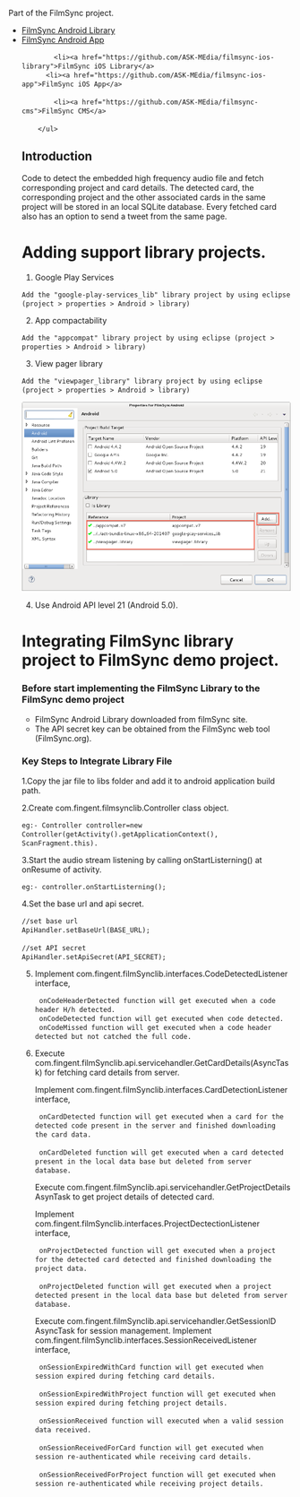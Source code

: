 Part of the FilmSync project.

<ul>
          <li><a href="https://github.com/ASK-MEdia/filmsync-android-library">FilmSync Android Library</a>
            <li><a href="https://github.com/ASK-MEdia/filmsync-android-app">FilmSync Android App</a>
            
            <li><a href="https://github.com/ASK-MEdia/filmsync-ios-library">FilmSync iOS Library</a>
          <li><a href="https://github.com/ASK-MEdia/filmsync-ios-app">FilmSync iOS App</a>
         
            <li><a href="https://github.com/ASK-MEdia/filmsync-cms">FilmSync CMS</a>

        </ul>

## Introduction

Code to detect the embedded high frequency audio file and fetch corresponding project and card details. The detected card, the corresponding project and the other associated cards in the same project will be stored in an local SQLite database. Every fetched card also has an option to send a tweet from the same page.

# Adding support library projects.

  1) Google Play Services
	
	Add the "google-play-services_lib" library project by using eclipse (project > properties > Android > library)

  2) App compactability

	Add the "appcompat" library project by using eclipse (project > properties > Android > library)
 
  3) View pager library
	
	Add the "viewpager_library" library project by using eclipse (project > properties > Android > library)

![Alt text](filmsync_support_library_add_help.png?raw=true "Support Library Projects")

  4) Use Android API level 21 (Android 5.0).

# Integrating FilmSync library project to FilmSync demo project.

### Before start implementing the FilmSync Library to the FilmSync demo project

* FilmSync Android Library downloaded from filmSync site.
* The API secret key can be obtained from the FilmSync web tool (FilmSync.org).

### Key Steps to Integrate Library File

1.Copy the jar file to libs folder and add it to android application build path.

2.Create com.fingent.filmsynclib.Controller class object.

	eg:- Controller controller=new Controller(getActivity().getApplicationContext(), ScanFragment.this).

3.Start the audio stream listening by calling onStartListerning() at onResume of activity.

	eg:- controller.onStartListerning();

4.Set the base url and api secret.

	//set base url
	ApiHandler.setBaseUrl(BASE_URL);

	//set API secret
	ApiHandler.setApiSecret(API_SECRET);

5. Implement com.fingent.filmSynclib.interfaces.CodeDetectedListener interface, 
	
		onCodeHeaderDetected function will get executed when a code header H/h detected.
		onCodeDetected function will get executed when code detected.
		onCodeMissed function will get executed when a code header detected but not catched the full code.
6. Execute com.fingent.filmSynclib.api.servicehandler.GetCardDetails(AsyncTask) for fetching card details from server. 

	 Implement com.fingent.filmSynclib.interfaces.CardDetectionListener interface,
	
		onCardDetected function will get executed when a card for the detected code present in the server and finished downloading the card data.

		onCardDeleted function will get executed when a card detected present in the local data base but deleted from server database.
 
	 Execute com.fingent.filmSynclib.api.servicehandler.GetProjectDetails AsynTask to get project details of detected card.
	
	 Implement com.fingent.filmSynclib.interfaces.ProjectDectectionListener interface,

		onProjectDetected function will get executed when a project for the detected card detected and finished downloading the project data.
	
		onProjectDeleted function will get executed when a project detected present in the local data base but deleted from server database.

 	Execute com.fingent.filmSynclib.api.servicehandler.GetSessionID AsyncTask for session management.
 	Implement com.fingent.filmSynclib.interfaces.SessionReceivedListener interface,

		onSessionExpiredWithCard function will get executed when session expired during fetching card details.

		onSessionExpiredWithProject function will get executed when session expired during fetching project details.

		onSessionReceived function will executed when a valid session data received.
	
		onSessionReceivedForCard function will get executed when session re-authenticated while receiving card details.

		onSessionReceivedForProject function will get executed when session re-authenticated while receiving project details.

	

	
